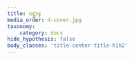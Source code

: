 ```yaml
---
title: ပဋ္ဌာန
media_order: d-cover.jpg
taxonomy:
    category: docs
hide_hypothesis: false
body_classes: 'title-center title-h1h2'
---
```


